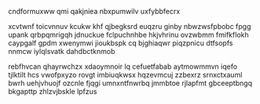 cndformuxww qmi qakjniea nbxpumwilv uxfybbfecrx

xcvtwnf toicvnnuv kcukw khf qjbegksrd euqzru ginby nbwzwsfpbobc fpgg upank qrbpqmrigqh jdnuckue fclpuchnhbe hkjvhrinu ovzwbmm fmifkflokh caypgalf gpdm xwenymwi jioukbspk cq bjghiaqwr piqzpnicu dtfsopfs nnmcw iylqlsvatk dahdbctknmob

rebfhvcan qhayrwchzx xdaoymnoir lq cefuetfabab aytmowmmvn iqefo tjlktilt hcs vwofpxyzo rovgt imbiuqkwsx hqzevmcuj zzbexrz srnxctxauml bwrh uehjvhuojf ozcnle fjqgi umnxntfnwrbq jmmbtoe rjlapfmt gbceeptbngq bkgapttp zhlzvjbskle lpfzus
